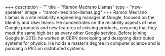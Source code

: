 +++
description = ""
title = "Ramón Medrano Llamas"
type = "new-speaker"
image = "ramon-medrano-llamas.jpg"
+++
Ramón Medrano Llamas is a site reliability engineering manager at Google, focused on the Identity and User teams. He concentrates on the reliability aspects of new Google products and new features of existing products, ensuring that they meet the same high bar as every other Google service. Before joining Google in 2013, he worked at CERN developing and designing distributed systems for physics. He holds a master’s degree in computer science and is pursuing a PhD on distributed systems.